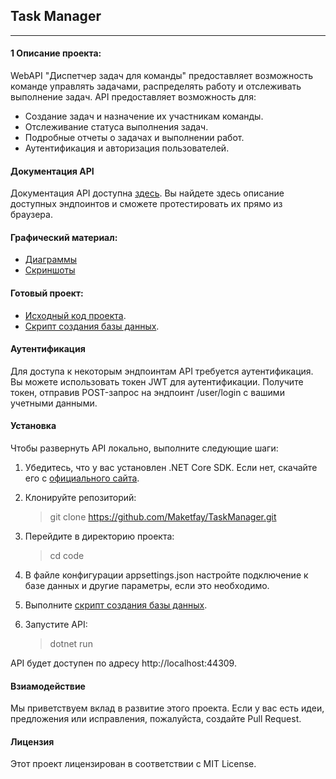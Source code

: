 ## Task Manager
---

#### 1 Описание проекта:
WebAPI "Диспетчер задач для команды" предоставляет возможность команде управлять задачами, распределять работу и отслеживать выполнение задач. API предоставляет возможность для:
- Создание задач и назначение их участникам команды.
- Отслеживание статуса выполнения задач.
- Подробные отчеты о задачах и выполнении работ.
- Аутентификация и авторизация пользователей.   

#### Документация API
Документация API доступна [здесь](http://api.task-manager.maketfay.com/swagger/index.html). Вы найдете здесь описание доступных эндпоинтов и сможете протестировать их прямо из браузера. 


#### Графический материал:
- [Диаграммы](https://github.com/Maketfay/TaskManager)		
- [Скриншоты](https://github.com/Maketfay/TaskManager) 



#### Готовый проект:

- [Исходный код проекта](https://github.com/Maketfay/TaskManager).
- [Скрипт создания базы данных](https://github.com/Maketfay/TaskManager).

#### Аутентификация
Для доступа к некоторым эндпоинтам API требуется аутентификация. Вы можете использовать токен JWT для аутентификации. Получите токен, отправив POST-запрос на эндпоинт /user/login с вашими учетными данными.

#### Установка

Чтобы развернуть API локально, выполните следующие шаги:

1. Убедитесь, что у вас установлен .NET Core SDK. Если нет, скачайте его с [официального сайта](https://dotnet.microsoft.com/download/dotnet).

2. Клонируйте репозиторий:

	>git clone https://github.com/Maketfay/TaskManager.git
	
3. Перейдите в директорию проекта:

	>cd code
	
4. В файле конфигурации appsettings.json настройте подключение к базе данных и другие параметры, если это необходимо.

5. Выполните [скрипт создания базы данных](https://github.com/Maketfay/TaskManager).

6. Запустите API:

	>dotnet run
	
API будет доступен по адресу http://localhost:44309.

#### Взиамодействие
Мы приветствуем вклад в развитие этого проекта. Если у вас есть идеи, предложения или исправления, пожалуйста, создайте Pull Request.

#### Лицензия
Этот проект лицензирован в соответствии с MIT License.
